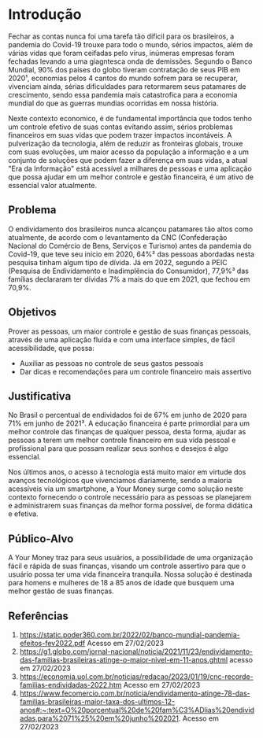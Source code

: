 # Introdução
Fechar as contas nunca foi uma tarefa tão dificil para os brasileiros, a pandemia do Covid-19 trouxe para todo o mundo, sérios impactos, além de várias vidas que foram ceifadas pelo vírus, inúmeras empresas foram fechadas levando a uma giagntesca onda de demissões. Segundo o Banco Mundial, 90% dos países do globo tiveram contratação de seus PIB em 2020¹, economias pelos 4 cantos do mundo sofrem para se recuperar, vivenciam ainda, sérias dificuldades para retormarem seus patamares de crescimento, sendo essa pandemia mais catastrofica para a economia mundial do que as guerras mundias ocorridas em nossa história.

Nexte contexto economico, é de fundamental importância que todos tenho um controle efetivo de suas contas evitando assim, sérios problemas financeiros em suas vidas que podem trazer impactos incontáveis. A pulverização da tecnologia, além de reduzir as fronteiras globais, trouxe com suas evoluções, um maior acesso da população a informação e a um conjunto de soluções que podem fazer a diferença em suas vidas, a atual "Era da Informação" está acessível a milhares de pessoas e uma aplicação que possa ajudar em um melhor controle e gestão financeira, é um ativo de essencial valor atualmente. 

## Problema
O endividamento dos brasileiros nunca alcançou patamares tão altos como atualmente, de acordo com o levantamento da CNC (Confederação Nacional do Comércio de Bens, Serviços e Turismo) antes da pandemia do Covid-19, que teve seu início em 2020, 64%² das pessoas abordadas nesta pesquisa tinham algum tipo de dívida. Já em 2022, segundo a PEIC (Pesquisa de Endividamento e Inadimplência do Consumidor), 77,9%³ das famílias declararam ter dívidas 7% a mais do que em 2021, que fechou em 70,9%. 

## Objetivos
Prover as pessoas, um maior controle e gestão de suas finanças pessoais, através de uma aplicação fluída e com uma interface simples, de fácil acessibilidade, que possa:
*	Auxiliar as pessoas no controle de seus gastos pessoais
*	Dar dicas e recomendações para um controle financeiro mais assertivo

## Justificativa
No Brasil o percentual de endividados foi de 67% em junho de 2020 para 71% em junho de 2021³. A educação financeira é parte primordial para um melhor controle das finanças de qualquer pessoa, desta forma, ajudar as pessoas a terem um melhor controle financeiro em sua vida pessoal e profissional para que possam realizar seus sonhos e desejos é algo essencial.

Nos últimos anos, o acesso à tecnologia está muito maior em virtude dos avanços tecnológicos que vivenciamos diariamente, sendo a maioria acessíveis via um smartphone, a Your Money surge como solução neste contexto fornecendo o controle necessário para as pessoas se planejarem e administrarem suas finanças da melhor forma possível, de forma didática e efetiva.

## Público-Alvo
A Your Money traz para seus usuários, a possibilidade de uma organização fácil e rápida de suas finanças, visando um controle assertivo para que o usuário possa ter uma vida financeira tranquila. Nossa solução é destinada para homens e mulheres de 18 a 85 anos de idade que busquem uma melhor gestão de suas finanças.




## Referências
1. https://static.poder360.com.br/2022/02/banco-mundial-pandemia-efeitos-fev2022.pdf Acesso em 27/02/2023
2. https://g1.globo.com/jornal-nacional/noticia/2021/11/23/endividamento-das-familias-brasileiras-atinge-o-maior-nivel-em-11-anos.ghtml acesso em 27/02/2023
3. https://economia.uol.com.br/noticias/redacao/2023/01/19/cnc-recorde-familias-endividadas-2022.htm Acesso em 27/02/2023
4. https://www.fecomercio.com.br/noticia/endividamento-atinge-78-das-familias-brasileiras-maior-taxa-dos-ultimos-12-anos#:~:text=O%20porcentual%20de%20fam%C3%ADlias%20endividadas,para%2071%25%20em%20junho%202021. Acesso em 27/02/2023
